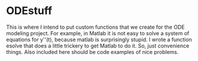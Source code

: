 # ODEstuff

This is where I intend to put custom functions that we create for the ODE modeling project. For example, in Matlab it is not easy to solve a system of equations for y''(t), because matlab is surprisingly stupid.  I wrote a function esolve that does a little trickery to get Matlab to do it.  So, just convenience things. Also included here should be code examples of nice problems. 
